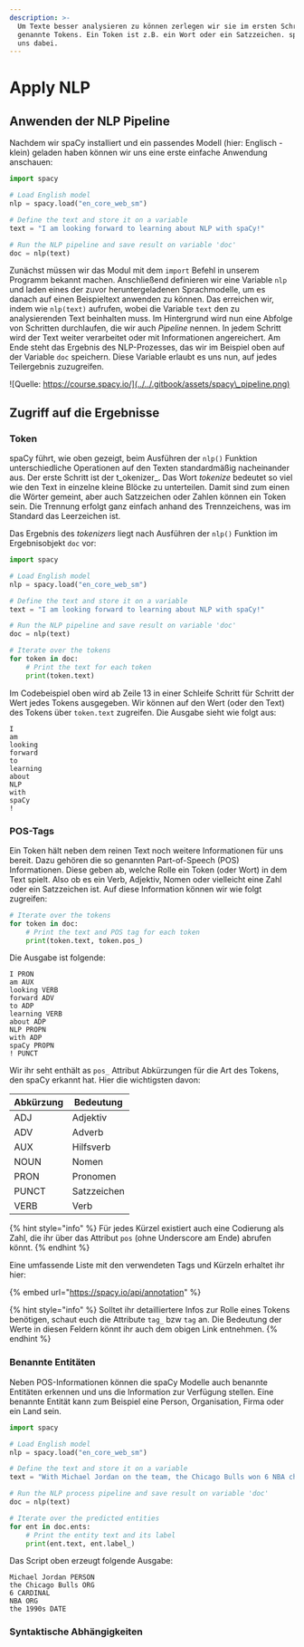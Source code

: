 ```yaml
---
description: >-
  Um Texte besser analysieren zu können zerlegen wir sie im ersten Schritt in so
  genannte Tokens. Ein Token ist z.B. ein Wort oder ein Satzzeichen. spaCy hilft
  uns dabei.
---
```


# Apply NLP

## Anwenden der NLP Pipeline

Nachdem wir spaCy installiert und ein passendes Modell (hier: Englisch - klein) geladen haben können wir uns eine erste einfache Anwendung anschauen:

```python
import spacy

# Load English model
nlp = spacy.load("en_core_web_sm")

# Define the text and store it on a variable
text = "I am looking forward to learning about NLP with spaCy!"

# Run the NLP pipeline and save result on variable 'doc'
doc = nlp(text)
```

Zunächst müssen wir das Modul mit dem `import` Befehl in unserem Programm bekannt machen. Anschließend definieren wir eine Variable `nlp` und laden eines der zuvor heruntergeladenen Sprachmodelle, um es danach auf einen Beispieltext anwenden zu können. Das erreichen wir, indem wie `nlp(text)` aufrufen, wobei die Variable `text` den zu analysierenden Text beinhalten muss. Im Hintergrund wird nun eine Abfolge von Schritten durchlaufen, die wir auch _Pipeline_ nennen. In jedem Schritt wird der Text weiter verarbeitet oder mit Informationen angereichert. Am Ende steht das Ergebnis des NLP-Prozesses, das wir im Beispiel oben auf der Variable `doc` speichern. Diese Variable erlaubt es uns nun, auf jedes Teilergebnis zuzugreifen.

![Quelle: https://course.spacy.io/](../../.gitbook/assets/spacy\_pipeline.png)

## Zugriff auf die Ergebnisse

### Token

spaCy führt, wie oben gezeigt, beim Ausführen der `nlp()` Funktion unterschiedliche Operationen auf den Texten standardmäßig nacheinander aus. Der erste Schritt ist der t_okenizer_. Das Wort _tokenize_ bedeutet so viel wie den Text in einzelne kleine Blöcke zu unterteilen. Damit sind zum einen die Wörter gemeint, aber auch Satzzeichen oder Zahlen können ein Token sein. Die Trennung erfolgt ganz einfach anhand des Trennzeichens, was im Standard das Leerzeichen ist.

Das Ergebnis des _tokenizers_ liegt nach Ausführen der `nlp()` Funktion im Ergebnisobjekt `doc` vor:

```python
import spacy

# Load English model
nlp = spacy.load("en_core_web_sm")

# Define the text and store it on a variable
text = "I am looking forward to learning about NLP with spaCy!"

# Run the NLP pipeline and save result on variable 'doc'
doc = nlp(text)

# Iterate over the tokens
for token in doc:
    # Print the text for each token
    print(token.text)
```

Im Codebeispiel oben wird ab Zeile 13 in einer Schleife Schritt für Schritt der Wert jedes Tokens ausgegeben. Wir können auf den Wert (oder den Text) des Tokens über `token.text` zugreifen. Die Ausgabe sieht wie folgt aus:

```
I
am
looking
forward
to
learning
about
NLP
with
spaCy
!
```

### POS-Tags

Ein Token hält neben dem reinen Text noch weitere Informationen für uns bereit. Dazu gehören die so genannten Part-of-Speech (POS) Informationen. Diese geben ab, welche Rolle ein Token (oder Wort) in dem Text spielt. Also ob es ein Verb, Adjektiv, Nomen oder vielleicht eine Zahl oder ein Satzzeichen ist. Auf diese Information können wir wie folgt zugreifen:

```python
# Iterate over the tokens
for token in doc:
    # Print the text and POS tag for each token
    print(token.text, token.pos_)
```

Die Ausgabe ist folgende:

```
I PRON
am AUX
looking VERB
forward ADV
to ADP
learning VERB
about ADP
NLP PROPN
with ADP
spaCy PROPN
! PUNCT
```

Wir ihr seht enthält as `pos_` Attribut Abkürzungen für die Art des Tokens, den spaCy erkannt hat. Hier die wichtigsten davon:

| Abkürzung | Bedeutung   |
| --------- | ----------- |
| ADJ       | Adjektiv    |
| ADV       | Adverb      |
| AUX       | Hilfsverb   |
| NOUN      | Nomen       |
| PRON      | Pronomen    |
| PUNCT     | Satzzeichen |
| VERB      | Verb        |

{% hint style="info" %}
Für jedes Kürzel existiert auch eine Codierung als Zahl, die ihr über das Attribut `pos` (ohne Underscore am Ende) abrufen könnt.
{% endhint %}

Eine umfassende Liste mit den verwendeten Tags und Kürzeln erhaltet ihr hier:

{% embed url="https://spacy.io/api/annotation" %}

{% hint style="info" %}
Solltet ihr detailliertere Infos zur Rolle eines Tokens benötigen, schaut euch die Attribute `tag_` bzw `tag` an. Die Bedeutung der Werte in diesen Feldern könnt ihr auch dem obigen Link entnehmen.
{% endhint %}

### Benannte Entitäten

Neben POS-Informationen können die spaCy Modelle auch benannte Entitäten erkennen und uns die Information zur Verfügung stellen. Eine benannte Entität kann zum Beispiel eine Person, Organisation, Firma oder ein Land sein.

```python
import spacy

# Load English model
nlp = spacy.load("en_core_web_sm")

# Define the text and store it on a variable
text = "With Michael Jordan on the team, the Chicago Bulls won 6 NBA championship titles during the 1990s."

# Run the NLP process pipeline and save result on variable 'doc'
doc = nlp(text)

# Iterate over the predicted entities
for ent in doc.ents:
    # Print the entity text and its label
    print(ent.text, ent.label_)
```

Das Script oben erzeugt folgende Ausgabe:

```
Michael Jordan PERSON
the Chicago Bulls ORG
6 CARDINAL
NBA ORG
the 1990s DATE
```

### Syntaktische Abhängigkeiten

